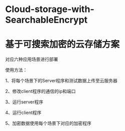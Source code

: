 # Cloud-storage-with-SearchableEncrypt
# 基于可搜索加密的云存储方案

对应六种应用场景进行部署  

使用方法：  

1、将每个场景下的Server程序和测试数据上传至云服务器  

2、修改client程序的通信的ip和端口  

3、运行server程序  

4、运行client程序  

5、加密数据使用每个场景下对应的加密程序

